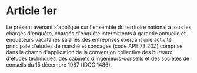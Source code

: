 # Article 1er

  
Le présent avenant s'applique sur l'ensemble du territoire national à tous les chargés d'enquête, chargés d'enquête intermittents à garantie annuelle et enquêteurs vacataires salariés des entreprises exerçant une activité principale d'études de marché et sondages (code APE 73.20Z) comprise dans le champ d'application de la convention collective des bureaux d'études techniques, des cabinets d'ingénieurs-conseils et des sociétés de conseils du 15 décembre 1987 (IDCC 1486).

